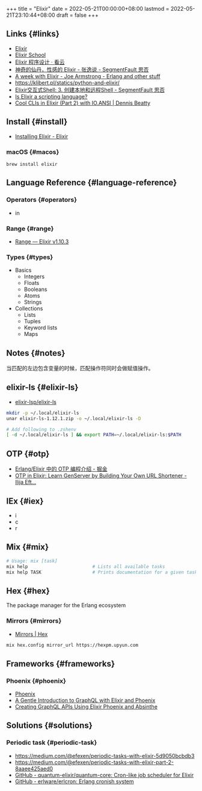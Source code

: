 +++
title = "Elixir"
date = 2022-05-21T00:00:00+08:00
lastmod = 2022-05-21T23:10:44+08:00
draft = false
+++

## Links {#links}

-   [Elixir](https://elixir-lang.org/)
-   [Elixir School](https://elixirschool.com/zh-hans/)
-   [Elixir 程序设计 · 看云](https://www.kancloud.cn/wizardforcel/programming-elixir)
-   [神奇的仙丹，性感的 Elixir - 张逸说 - SegmentFault 思否](https://segmentfault.com/a/1190000009088163)
-   [A week with Elixir - Joe Armstrong - Erlang and other stuff](https://joearms.github.io/published/2013-05-31-a-week-with-elixir.html)
-   <https://klibert.pl/statics/python-and-elixir/>
-   [Elixir交互式Shell: 3. 创建本地和远程Shell - SegmentFault 思否](https://segmentfault.com/a/1190000004912067)
-   [Is Elixir a scripting language?](https://thoughtbot.com/blog/is-elixir-a-scripting-language)
-   [Cool CLIs in Elixir (Part 2) with IO.ANSI | Dennis Beatty](https://dennisbeatty.com/2019/03/12/cool-clis-in-elixir-part-2-with-io-ansi.html)


## Install {#install}

-   [Installing Elixir - Elixir](https://elixir-lang.org/install.html)


### macOS {#macos}

```shell
brew install elixir
```


## Language Reference {#language-reference}


### Operators {#operators}

-   in


### Range {#range}

-   [Range — Elixir v1.10.3](https://hexdocs.pm/elixir/Range.html)


### Types {#types}

-   Basics
    -   Integers
    -   Floats
    -   Booleans
    -   Atoms
    -   Strings
-   Collections
    -   Lists
    -   Tuples
    -   Keyword lists
    -   Maps


## Notes {#notes}

当匹配的左边包含变量的时候，匹配操作符同时会做赋值操作。


## elixir-ls {#elixir-ls}

-   [elixir-lsp/elixir-ls](https://github.com/elixir-lsp/elixir-ls)

<!--listend-->

```sh
mkdir -p ~/.local/elixir-ls
unar elixir-ls-1.12.1.zip -o ~/.local/elixir-ls -D

# Add following to .zshenv
[ -d ~/.local/elixir-ls ] && export PATH=~/.local/elixir-ls:$PATH
```


## OTP {#otp}

-   [Erlang/Elixir 中的 OTP 编程介绍 - 掘金](https://juejin.im/post/5b34494a51882574866d5d97)
-   [OTP in Elixir: Learn GenServer by Building Your Own URL Shortener - Ilija Eft...](https://ieftimov.com/post/otp-elixir-genserver-build-own-url-shortener/)


## IEx {#iex}

-   i
-   c
-   r


## Mix {#mix}

```sh
# Usage: mix [task]
mix help                        # Lists all available tasks
mix help TASK                   # Prints documentation for a given task
```


## Hex {#hex}

The package manager for the Erlang ecosystem


### Mirrors {#mirrors}

-   [Mirrors | Hex](https://hex.pm/docs/mirrors)

<!--listend-->

```sh
mix hex.config mirror_url https://hexpm.upyun.com
```


## Frameworks {#frameworks}


### Phoenix {#phoenix}

-   [Phoenix](https://www.phoenixframework.org/)
-   [A Gentle Introduction to GraphQL with Elixir and Phoenix](https://timber.io/blog/a-gentle-introduction-to-graphql-with-elixir-and-phoenix/)
-   [Creating GraphQL APIs Using Elixir Phoenix and Absinthe](https://medium.com/velotio-perspectives/creating-graphql-apis-using-elixir-phoenix-and-absinthe-486ff38f2549)


## Solutions {#solutions}


### Periodic task {#periodic-task}

-   <https://medium.com/@efexen/periodic-tasks-with-elixir-5d9050bcbdb3>
-   <https://medium.com/@efexen/periodic-tasks-with-elixir-part-2-8aaee425aed0>
-   [GitHub - quantum-elixir/quantum-core: Cron-like job scheduler for Elixir](https://github.com/quantum-elixir/quantum-core)
-   [GitHub - erlware/erlcron: Erlang cronish system](https://github.com/erlware/erlcron)